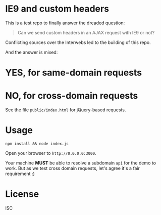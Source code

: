 # IE9 and custom headers

This is a test repo to finally answer the dreaded question:

> Can we send custom headers in an AJAX request with IE9 or not?

Conflicting sources over the Interwebs led to the building of this repo.

And the answer is mixed:

# YES, for same-domain requests

# NO, for cross-domain requests

See the file `public/index.html` for jQuery-based requests.

# Usage

`npm install && node index.js`

Open your browser to `http://0.0.0.0:3000`.

Your machine **MUST** be able to resolve a subdomain `api` for the demo to work.
But as we test cross domain requests, let's agree it's a fair requirement :)

# License

ISC
